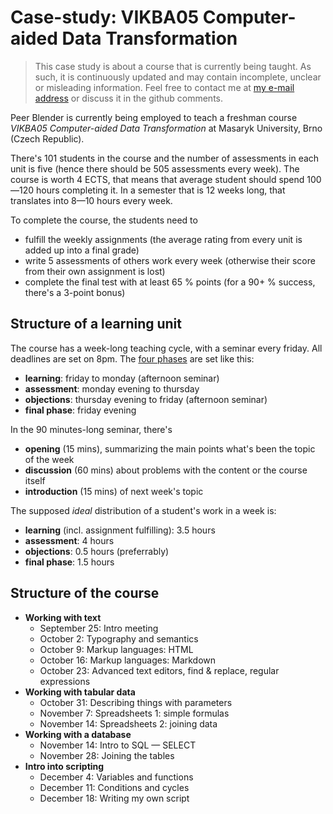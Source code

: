 # Case-study: VIKBA05 Computer-aided Data Transformation

> This case study is about a course that is currently being taught. As such, it is continuously updated and may contain incomplete, unclear or misleading information. Feel free to contact me at [my e-mail address](mailto:honza.martinek@gmail.com) or discuss it in the github comments.

Peer Blender is currently being employed to teach a freshman course *VIKBA05 Computer-aided Data Transformation* at Masaryk University, Brno (Czech Republic).

There's 101 students in the course and the number of assessments in each unit is five (hence there should be 505 assessments every week). The course is worth 4 ECTS, that means that average student should spend 100—120 hours completing it. In a semester that is 12 weeks long, that translates into 8—10 hours every week.

To complete the course, the students need to 

- fulfill the weekly assignments (the average rating from every unit is added up into a final grade)
- write 5 assessments of others work every week (otherwise their score from their own assignment is lost)
- complete the final test with at least 65 % points (for a 90+ % success, there's a 3-point bonus)

## Structure of a learning unit

The course has a week-long teaching cycle, with a seminar every friday. All deadlines are set on 8pm. The [four phases](../about.md#phases) are set like this:

- **learning**: friday to monday (afternoon seminar)
- **assessment**: monday evening to thursday
- **objections**: thursday evening to friday (afternoon seminar)
- **final phase**: friday evening
    
In the 90 minutes-long seminar, there's

- **opening** (15 mins), summarizing the main points what's been the topic of the week
- **discussion** (60 mins) about problems with the content or the course itself
- **introduction** (15 mins) of next week's topic

The supposed *ideal* distribution of a student's work in a week is:

- **learning** (incl. assignment fulfilling): 3.5 hours
- **assessment**: 4 hours
- **objections**: 0.5 hours (preferrably)
- **final phase**: 1.5 hours

## Structure of the course

- **Working with text**
    - September 25: Intro meeting
    - October 2: Typography and semantics
    - October 9: Markup languages: HTML
    - October 16: Markup languages: Markdown
    - October 23: Advanced text editors, find & replace, regular expressions
- **Working with tabular data**
    - October 31: Describing things with parameters
    - November 7: Spreadsheets 1: simple formulas
    - November 14: Spreadsheets 2: joining data
- **Working with a database**
    - November 14: Intro to SQL — SELECT
    - November 28: Joining the tables
- **Intro into scripting**
    - December 4: Variables and functions
    - December 11: Conditions and cycles
    - December 18: Writing my own script
